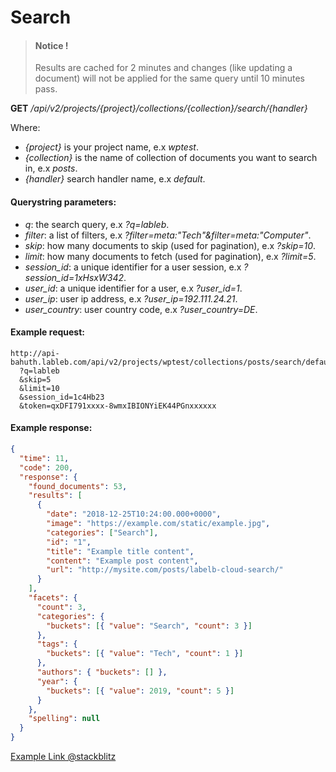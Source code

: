 # Search


> #### Notice !
> Results are cached for 2 minutes and changes (like updating a document) will not be applied for the same query until 10 minutes pass.

**GET** */api/v2/projects/{project}/collections/{collection}/search/{handler}*

Where:

- *{project}* is your project name, e.x *wptest*.
- *{collection}* is the name of collection of documents you want to search in, e.x *posts*.
- *{handler}* search handler name, e.x *default*.






#### **Querystring parameters**:

- *q*: the search query, e.x *?q=lableb*.
- *filter*: a list of filters, e.x *?filter=meta:"Tech"&filter=meta:"Computer"*.
- *skip*: how many documents to skip (used for pagination), e.x *?skip=10*.
- *limit*: how many documents to fetch (used for pagination), e.x *?limit=5*.
- *session_id*: a unique identifier for a user session, e.x *?session_id=1xHsxW342*.
- *user_id*: a unique identifier for a user, e.x *?user_id=1*.
- *user_ip*: user ip address, e.x *?user_ip=192.111.24.21*.
- *user_country*: user country code, e.x *?user_country=DE*.





#### **Example request**:



```
http://api-bahuth.lableb.com/api/v2/projects/wptest/collections/posts/search/default
  ?q=lableb
  &skip=5
  &limit=10
  &session_id=1c4Hb23
  &token=qxDFI791xxxx-8wmxIBIONYiEK44PGnxxxxxx
```




#### **Example response**:



```json
{
  "time": 11,
  "code": 200,
  "response": {
    "found_documents": 53,
    "results": [
      {
        "date": "2018-12-25T10:24:00.000+0000",
        "image": "https://example.com/static/example.jpg",
        "categories": ["Search"],
        "id": "1",
        "title": "Example title content",
        "content": "Example post content",
        "url": "http://mysite.com/posts/labelb-cloud-search/"
      }
    ],
    "facets": {
      "count": 3,
      "categories": {
        "buckets": [{ "value": "Search", "count": 3 }]
      },
      "tags": {
        "buckets": [{ "value": "Tech", "count": 1 }]
      },
      "authors": { "buckets": [] },
      "year": {
        "buckets": [{ "value": 2019, "count": 5 }]
      }
    },
    "spelling": null
  }
}
```

[Example Link @stackblitz](https://stackblitz.com/github/Lableb-Labs/restful-api-examples/tree/v2-search)
